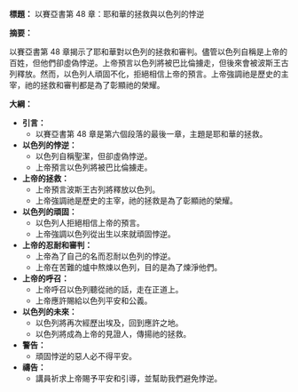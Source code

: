 **標題：** 以賽亞書第 48 章：耶和華的拯救與以色列的悖逆

**摘要：**

以賽亞書第 48 章揭示了耶和華對以色列的拯救和審判。儘管以色列自稱是上帝的百姓，但他們卻虛偽悖逆。上帝預言以色列將被巴比倫擄走，但後來會被波斯王古列釋放。然而，以色列人頑固不化，拒絕相信上帝的預言。上帝強調祂是歷史的主宰，祂的拯救和審判都是為了彰顯祂的榮耀。

**大綱：**

* **引言：**
    * 以賽亞書第 48 章是第六個段落的最後一章，主題是耶和華的拯救。
* **以色列的悖逆：**
    * 以色列自稱聖潔，但卻虛偽悖逆。
    * 上帝預言以色列將被巴比倫擄走。
* **上帝的拯救：**
    * 上帝預言波斯王古列將釋放以色列。
    * 上帝強調祂是歷史的主宰，祂的拯救是為了彰顯祂的榮耀。
* **以色列的頑固：**
    * 以色列人拒絕相信上帝的預言。
    * 上帝強調以色列從出生以來就頑固悖逆。
* **上帝的忍耐和審判：**
    * 上帝為了自己的名而忍耐以色列的悖逆。
    * 上帝在苦難的爐中熬煉以色列，目的是為了煉淨他們。
* **上帝的呼召：**
    * 上帝呼召以色列聽從祂的話，走在正道上。
    * 上帝應許賜給以色列平安和公義。
* **以色列的未來：**
    * 以色列將再次經歷出埃及，回到應許之地。
    * 以色列將成為上帝的見證人，傳揚祂的拯救。
* **警告：**
    * 頑固悖逆的惡人必不得平安。
* **禱告：**
    * 講員祈求上帝賜予平安和引導，並幫助我們避免悖逆。